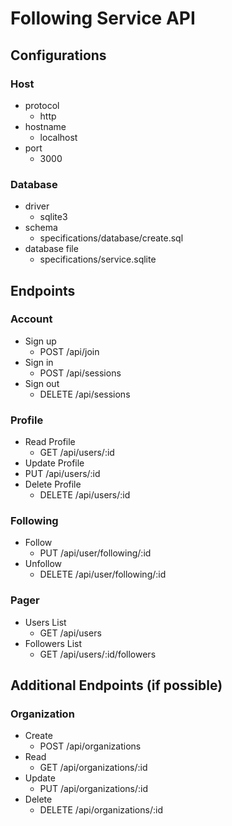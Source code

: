 # Following Service API

## Configurations
### Host
- protocol
  - http
- hostname
  - localhost
- port
  - 3000

### Database
- driver
  - sqlite3
- schema
  - specifications/database/create.sql
- database file
  - specifications/service.sqlite

## Endpoints
### Account
- Sign up
  - POST   /api/join
- Sign in
  - POST   /api/sessions
- Sign out
  - DELETE /api/sessions 

### Profile
- Read Profile
  - GET     /api/users/:id
- Update Profile
- PUT    /api/users/:id
- Delete Profile
  - DELETE /api/users/:id

### Following
- Follow
  - PUT    /api/user/following/:id
- Unfollow
  - DELETE /api/user/following/:id

### Pager
- Users List
  - GET    /api/users
- Followers List
  - GET    /api/users/:id/followers

## Additional Endpoints (if possible)

### Organization
- Create
  - POST   /api/organizations
- Read
  - GET    /api/organizations/:id
- Update
  - PUT    /api/organizations/:id
- Delete
  - DELETE /api/organizations/:id

